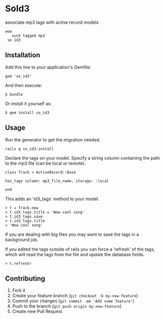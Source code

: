 # SoId3

associate mp3 tags with active record models

```
wow
   such tagged mp3
 so id3
```

## Installation

Add this line to your application's Gemfile:

    gem 'so_id3'

And then execute:

    $ bundle

Or install it yourself as:

    $ gem install so_id3

## Usage

Run the generator to get the migration needed.

```
rails g so_id3:install
```

Declare the tags on your model. Specify a string column containing the path to
the mp3 file (can be local or remote).
```
class Track < ActiveRecord::Base

has_tags column: mp3_file_name, storage: :local

end
```

This adds an 'id3_tags' method to your model.

```
> t = Track.new
> t.id3_tags.title = 'Wow cool song'
> t.id3_tags.save
> t.id3_tags.title
> 'Wow cool song'
```

If you are dealing with big files you may want to save the tags in a background
job.

If you edited the tags outside of rails you can force a 'refresh' of the tags,
which will read the tags from the file and update the database fields.

```
> t.refresh!
```

## Contributing

1. Fork it
2. Create your feature branch (`git checkout -b my-new-feature`)
3. Commit your changes (`git commit -am 'Add some feature'`)
4. Push to the branch (`git push origin my-new-feature`)
5. Create new Pull Request
